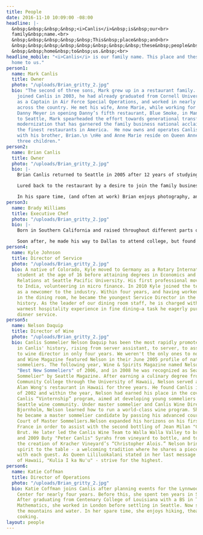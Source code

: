 ```yaml
---
title: People
date: 2016-11-10 10:09:00 -08:00
headline: |-
  &nbsp;&nbsp;&nbsp;&nbsp;<i>Canlis</i>&nbsp;is&nbsp;our<br>
  family&nbsp;name.<br>
  &nbsp;&nbsp;&nbsp;&nbsp;&nbsp;This&nbsp;place&nbsp;and<br>
  &nbsp;&nbsp;&nbsp;&nbsp;&nbsp;&nbsp;&nbsp;&nbsp;these&nbsp;people&nbsp;are<br>
  &nbsp;&nbsp;home&nbsp;to&nbsp;us.&nbsp;<br>
headline_mobile: "<i>Canlis</i> is our family name. This place and these people are
  home to us."
person1:
  name: Mark Canlis
  title: Owner
  photo: "/uploads/Brian_gritty_2.jpg"
  bio: "The second of three sons, Mark grew up in a restaurant family. When he officially
    joined Canlis in 2003, he had already graduated from Cornell University, served
    as a Captain in Air Force Special Operations, and worked in nearly a dozen restaurants
    across the country. He met his wife, Anne Marie, while working for famed restaurateur
    Danny Meyer in opening Danny’s fifth restaurant, Blue Smoke, in Manhattan. Returning
    to Seattle, Mark spearheaded the effort towards generational transfer and brand
    modernization that has garnered the family business national acclaim as one of
    the finest restaurants in America.  He now owns and operates Canlis restaurant
    with his brother, Brian.\n \nHe and Anne Marie reside on Queen Anne with their
    three children."
person2:
  name: Brian Canlis
  title: Owner
  photo: "/uploads/Brian_gritty_2.jpg"
  bio: |-
    Brian Canlis returned to Seattle in 2005 after 12 years of studying and working abroad. His college education saw him in England, Austria, and Spain before finishing a hotel sciences degree at Cornell University. Commissioned as an Air Force officer in 2001, he led Elmendorf Air Force base in winning the coveted Hennessy Award for the Air Force’s best food and dining experience. Just prior to his promotion to Captain, Brian was transferred to the nation’s capital to help lead an elite protocol squad that played host to world leaders and international heads of state. (There’s a good chance you’ve seen him saluting the President on CNN.)

    Lured back to the restaurant by a desire to join the family business, Brian joined his brother Mark in leading the company. While Mark is the leader of staff, guest and community relations, Brian focuses more on business development, product reinvention, and future opportunities. Together, they make a dynamic team who are just as great at being business partners as they are at being brothers.

    In his spare time, (and often at work) Brian enjoys photography, and serves as the company’s official photographer. He married photographer [Mackenzie](http://www.mackenziecanlis.com/) in 2015 and isn’t nearly as talented as she, but she loves him anyway.
person3:
  name: Brady Williams
  title: Executive Chef
  photo: "/uploads/Brian_gritty_2.jpg"
  bio: |-
    Born in Southern California and raised throughout different parts of the country, Brady fell in love with hockey at a young age. At the age of fifteen he moved away from home to pursue a promising professional career in the sport. After an injury ended his playing days, he moved home and started his first job – working at his grandparent’s neighborhood diner.

    Soon after, he made his way to Dallas to attend college, but found his desire to cook too great to ignore and began working in local restaurants. In 2012, he was selected as the Chef de Cuisine at FT33 in Dallas, opening the restaurant under chef Matt McCallister and garnering numerous local and national awards. He then moved to Brooklyn, where he worked under chef Carlo Mirarchi as the Executive Sous Chef at Roberta’s and the two-Michelin-starred Blanca. In 2015, Brady joined Canlis as its sixth ever Executive Chef.
person4:
  name: Kyle Johnson
  title: Director of Service
  photo: "/uploads/Brian_gritty_2.jpg"
  bio: A native of Colorado, Kyle moved to Germany as a Rotary International exchange
    student at the age of 16 before attaining degrees in Economics and International
    Relations at Seattle Pacific University. His first professional move took him
    to India, volunteering in micro finance. In 2010 Kyle joined the team at Canlis
    as a newcomer to the industry. Within four years, and having worked every position
    in the dining room, he became the youngest Service Director in the restaurant’s
    history. As the leader of our dining room staff, he is charged with creating the
    warmest hospitality experience in fine dining—a task he eagerly pursues every
    dinner service.
person5:
  name: Nelson Daquip
  title: Director of Wine
  photo: "/uploads/Brian_gritty_2.jpg"
  bio: Canlis Sommelier Nelson Daquip has been the most rapidly promoted employee
    in Canlis' history, rising from server assistant, to server, to assistant sommelier,
    to wine director in only four years. We weren't the only ones to notice - Food
    and Wine Magazine featured Nelson in their June 2005 profile of national up-and-coming
    sommeliers. The following year, Wine & Spirits Magazine named Nelson one of the
    "Best New Sommeliers" of 2006, and in 2008 he was recognized as Seattle's "Best
    Sommelier" by Seattle Magazine. After earning a culinary degree from Kapiolani
    Community College through the University of Hawaii, Nelson served at the prestigious
    Alan Wong's restaurant in Hawaii for three years. He found Canlis in the summer
    of 2002 and within the year, Nelson had earned his place in the coveted six-month
    Canlis “Vinternship” program, aimed at developing young sommeliers within the
    Seattle wine community. Under master sommelier and Canlis Wine Director Shayn
    Bjornholm, Nelson learned how to run a world-class wine program. Shortly thereafter,
    he became a master sommelier candidate by passing his advanced course for the
    Court of Master Sommeliers.Nelson expanded his horizons on his first trip to Champagne,
    France in order to assist with the second bottling of Jean Milan "Canlis Cuvée"
    Brut. He later led the Canlis Wine Team to Walla Walla Valley to bring the 2006
    and 2009 Buty "Peter Canlis" Syrahs from vineyard to bottle, and to Austria for
    the creation of Kracher Vineyard’s “Christopher Alois.” Nelson brings his aloha
    spirit to the table - a welcoming tradition where he shares a piece of his life
    with each guest. As Queen Lililuokalani stated in her last message to the people
    of Hawaii, "Kulia I ka Nu'u" - strive for the highest.
person6:
  name: Katie Coffman
  title: Director of Operations
  photo: "/uploads/Brian_gritty_2.jpg"
  bio: Katie Coffman joins Canlis after planning events for the Lynnwood Convention
    Center for nearly four years. Before this, she spent ten years in Stage Management.
    After graduating from Centenary College of Louisiana with a BS in Theater and
    Mathematics, she worked in London before settling in Seattle. Now she can't leave
    the mountains and water. In her spare time, she enjoys hiking, theater, and vegetarian
    cooking.
layout: people
---
```


